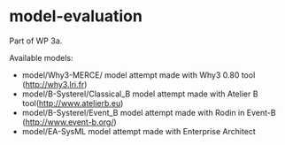 model-evaluation
================

Part of WP 3a.

Available models:

* model/Why3-MERCE/ model attempt made with Why3 0.80 tool (http://why3.lri.fr)
* model/B-Systerel/Classical_B model attempt made with Atelier B tool(http://www.atelierb.eu)
* model/B-Systerel/Event_B model attempt made with Rodin in Event-B (http://www.event-b.org/)
* model/EA-SysML model attempt made with Enterprise Architect
